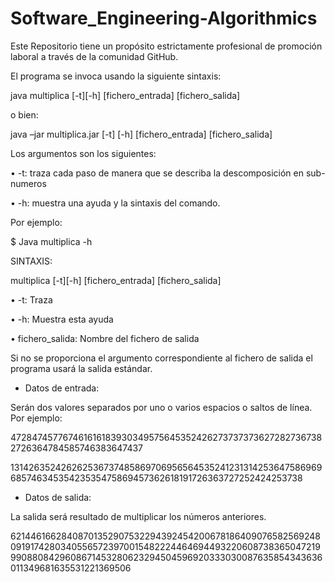 # Software_Engineering-Algorithmics
Este Repositorio tiene un propósito estrictamente profesional de promoción laboral a través de la comunidad GitHub.

El programa se invoca usando la siguiente sintaxis:

java multiplica [-t][-h] [fichero_entrada] [fichero_salida]

o bien:

java –jar multiplica.jar [-t] [-h] [fichero_entrada] [fichero_salida]

Los argumentos son los siguientes:

• -t: traza cada paso de manera que se describa la descomposición en sub-numeros

• -h: muestra una ayuda y la sintaxis del comando. 

Por ejemplo:

$ Java multiplica -h <ENTER>

SINTAXIS:

multiplica [-t][-h] [fichero_entrada] [fichero_salida]

• -t: Traza
  
• -h: Muestra esta ayuda
  
• fichero_salida: Nombre del fichero de salida

Si no se proporciona el argumento correspondiente al fichero de salida el programa usará la salida estándar.

- Datos de entrada:

Serán dos valores separados por uno o varios espacios o saltos de línea. Por ejemplo:

4728474577674616161839303495756453524262737373736272827367382726364784585746383647437

13142635242626253673748586970695656453524123131425364758696968574634535423535475869457362618191726363727252424253738

- Datos de salida:

La salida será resultado de multiplicar los números anteriores.

62144616628408701352907532294392454200678186409076582569248091917428034055657239700154822244646944932206087383650472199908808429608671453280623294504596920333030087635854343636011349681635531221369506
